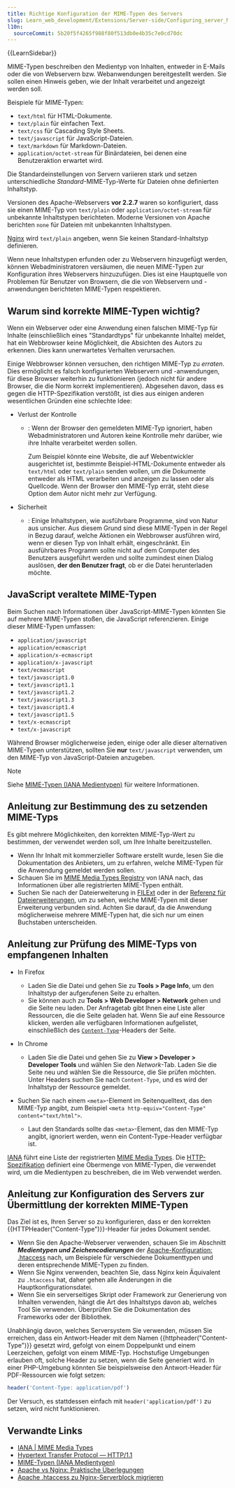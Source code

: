 ```yaml
---
title: Richtige Konfiguration der MIME-Typen des Servers
slug: Learn_web_development/Extensions/Server-side/Configuring_server_MIME_types
l10n:
  sourceCommit: 5b20f5f4265f988f80f513db0e4b35c7e0cd70dc
---
```


{{LearnSidebar}}

MIME-Typen beschreiben den Medientyp von Inhalten, entweder in E-Mails oder die von Webservern bzw. Webanwendungen bereitgestellt werden. Sie sollen einen Hinweis geben, wie der Inhalt verarbeitet und angezeigt werden soll.

Beispiele für MIME-Typen:

- `text/html` für HTML-Dokumente.
- `text/plain` für einfachen Text.
- `text/css` für Cascading Style Sheets.
- `text/javascript` für JavaScript-Dateien.
- `text/markdown` für Markdown-Dateien.
- `application/octet-stream` für Binärdateien, bei denen eine Benutzeraktion erwartet wird.

Die Standardeinstellungen von Servern variieren stark und setzen unterschiedliche _Standard_-MIME-Typ-Werte für Dateien ohne definierten Inhaltstyp.

Versionen des Apache-Webservers **vor 2.2.7** waren so konfiguriert, dass sie einen MIME-Typ von `text/plain` oder `application/octet-stream` für unbekannte Inhaltstypen berichteten. Moderne Versionen von Apache berichten `none` für Dateien mit unbekannten Inhaltstypen.

[Nginx](https://nginx.org/) wird `text/plain` angeben, wenn Sie keinen Standard-Inhaltstyp definieren.

Wenn neue Inhaltstypen erfunden oder zu Webservern hinzugefügt werden, können Webadministratoren versäumen, die neuen MIME-Typen zur Konfiguration ihres Webservers hinzuzufügen. Dies ist eine Hauptquelle von Problemen für Benutzer von Browsern, die die von Webservern und -anwendungen berichteten MIME-Typen respektieren.

## Warum sind korrekte MIME-Typen wichtig?

Wenn ein Webserver oder eine Anwendung einen falschen MIME-Typ für Inhalte (einschließlich eines "Standardtyps" für unbekannte Inhalte) meldet, hat ein Webbrowser keine Möglichkeit, die Absichten des Autors zu erkennen. Dies kann unerwartetes Verhalten verursachen.

Einige Webbrowser können versuchen, den richtigen MIME-Typ zu _erraten_. Dies ermöglicht es falsch konfigurierten Webservern und -anwendungen, für diese Browser weiterhin zu funktionieren (jedoch nicht für andere Browser, die die Norm korrekt implementieren). Abgesehen davon, dass es gegen die HTTP-Spezifikation verstößt, ist dies aus einigen anderen wesentlichen Gründen eine schlechte Idee:

- Verlust der Kontrolle

  - : Wenn der Browser den gemeldeten MIME-Typ ignoriert, haben Webadministratoren und Autoren keine Kontrolle mehr darüber, wie ihre Inhalte verarbeitet werden sollen.

    Zum Beispiel könnte eine Website, die auf Webentwickler ausgerichtet ist, bestimmte Beispiel-HTML-Dokumente entweder als `text/html` oder `text/plain` senden wollen, um die Dokumente entweder als HTML verarbeiten und anzeigen zu lassen oder als Quellcode. Wenn der Browser den MIME-Typ errät, steht diese Option dem Autor nicht mehr zur Verfügung.

- Sicherheit

  - : Einige Inhaltstypen, wie ausführbare Programme, sind von Natur aus unsicher. Aus diesem Grund sind diese MIME-Typen in der Regel in Bezug darauf, welche Aktionen ein Webbrowser ausführen wird, wenn er diesen Typ von Inhalt erhält, eingeschränkt. Ein ausführbares Programm sollte nicht auf dem Computer des Benutzers ausgeführt werden und sollte zumindest einen Dialog auslösen, **der den Benutzer fragt**, ob er die Datei herunterladen möchte.

## JavaScript veraltete MIME-Typen

Beim Suchen nach Informationen über JavaScript-MIME-Typen könnten Sie auf mehrere MIME-Typen stoßen, die JavaScript referenzieren. Einige dieser MIME-Typen umfassen:

- `application/javascript`
- `application/ecmascript`
- `application/x-ecmascript`
- `application/x-javascript`
- `text/ecmascript`
- `text/javascript1.0`
- `text/javascript1.1`
- `text/javascript1.2`
- `text/javascript1.3`
- `text/javascript1.4`
- `text/javascript1.5`
- `text/x-ecmascript`
- `text/x-javascript`

Während Browser möglicherweise jeden, einige oder alle dieser alternativen MIME-Typen unterstützen, sollten Sie **nur** `text/javascript` verwenden, um den MIME-Typ von JavaScript-Dateien anzugeben.

> [!NOTE]
> Siehe [MIME-Typen (IANA Medientypen)](/de/docs/Web/HTTP/MIME_types) für weitere Informationen.

## Anleitung zur Bestimmung des zu setzenden MIME-Typs

Es gibt mehrere Möglichkeiten, den korrekten MIME-Typ-Wert zu bestimmen, der verwendet werden soll, um Ihre Inhalte bereitzustellen.

- Wenn Ihr Inhalt mit kommerzieller Software erstellt wurde, lesen Sie die Dokumentation des Anbieters, um zu erfahren, welche MIME-Typen für die Anwendung gemeldet werden sollen.
- Schauen Sie im [MIME Media Types Registry](https://www.iana.org/assignments/media-types/media-types.xhtml) von IANA nach, das Informationen über alle registrierten MIME-Typen enthält.
- Suchen Sie nach der Dateierweiterung in [FILExt](https://filext.com/) oder in der [Referenz für Dateierweiterungen](https://www.file-extensions.org/), um zu sehen, welche MIME-Typen mit dieser Erweiterung verbunden sind. Achten Sie darauf, da die Anwendung möglicherweise mehrere MIME-Typen hat, die sich nur um einen Buchstaben unterscheiden.

## Anleitung zur Prüfung des MIME-Typs von empfangenen Inhalten

- In Firefox

  - Laden Sie die Datei und gehen Sie zu **Tools > Page Info**, um den Inhaltstyp der aufgerufenen Seite zu erhalten.
  - Sie können auch zu **Tools > Web Developer > Network** gehen und die Seite neu laden. Der Anfragetab gibt Ihnen eine Liste aller Ressourcen, die die Seite geladen hat. Wenn Sie auf eine Ressource klicken, werden alle verfügbaren Informationen aufgelistet, einschließlich des [`Content-Type`](/de/docs/Web/HTTP/Headers/Content-Type)-Headers der Seite.

- In Chrome

  - Laden Sie die Datei und gehen Sie zu **View > Developer > Developer Tools** und wählen Sie den _Network_-Tab. Laden Sie die Seite neu und wählen Sie die Ressource, die Sie prüfen möchten. Unter Headers suchen Sie nach `Content-Type`, und es wird der Inhaltstyp der Ressource gemeldet.

- Suchen Sie nach einem `<meta>`-Element im Seitenquelltext, das den MIME-Typ angibt, zum Beispiel `<meta http-equiv="Content-Type" content="text/html">`.

  - Laut den Standards sollte das `<meta>`-Element, das den MIME-Typ angibt, ignoriert werden, wenn ein Content-Type-Header verfügbar ist.

[IANA](https://www.iana.org/) führt eine Liste der registrierten [MIME Media Types](https://www.iana.org/assignments/media-types/media-types.xhtml). Die [HTTP-Spezifikation](https://www.w3.org/Protocols/rfc2616/rfc2616.html) definiert eine Obermenge von MIME-Typen, die verwendet wird, um die Medientypen zu beschreiben, die im Web verwendet werden.

## Anleitung zur Konfiguration des Servers zur Übermittlung der korrekten MIME-Typen

Das Ziel ist es, Ihren Server so zu konfigurieren, dass er den korrekten {{HTTPHeader("Content-Type")}}-Header für jedes Dokument sendet.

- Wenn Sie den Apache-Webserver verwenden, schauen Sie im Abschnitt **_Medientypen und Zeichencodierungen_** der [Apache-Konfiguration: .htaccess](/de/docs/Learn_web_development/Extensions/Server-side/Apache_Configuration_htaccess) nach, um Beispiele für verschiedene Dokumenttypen und deren entsprechende MIME-Typen zu finden.
- Wenn Sie Nginx verwenden, beachten Sie, dass Nginx kein Äquivalent zu `.htaccess` hat, daher gehen alle Änderungen in die Hauptkonfigurationsdatei.
- Wenn Sie ein serverseitiges Skript oder Framework zur Generierung von Inhalten verwenden, hängt die Art des Inhaltstyps davon ab, welches Tool Sie verwenden. Überprüfen Sie die Dokumentation des Frameworks oder der Bibliothek.

Unabhängig davon, welches Serversystem Sie verwenden, müssen Sie erreichen, dass ein Antwort-Header mit dem Namen {{httpheader("Content-Type")}} gesetzt wird, gefolgt von einem Doppelpunkt und einem Leerzeichen, gefolgt von einem MIME-Typ. Hochstufige Umgebungen erlauben oft, solche Header zu setzen, wenn die Seite generiert wird. In einer PHP-Umgebung könnten Sie beispielsweise den Antwort-Header für PDF-Ressourcen wie folgt setzen:

```php
header('Content-Type: application/pdf')
```

Der Versuch, es stattdessen einfach mit `header('application/pdf')` zu setzen, wird nicht funktionieren.

## Verwandte Links

- [IANA | MIME Media Types](https://www.iana.org/assignments/media-types/media-types.xhtml)
- [Hypertext Transfer Protocol — HTTP/1.1](https://www.w3.org/Protocols/rfc2616/rfc2616.html)
- [MIME-Typen (IANA Medientypen)](/de/docs/Web/HTTP/MIME_types)
- [Apache vs Nginx: Praktische Überlegungen](https://www.digitalocean.com/community/tutorials/apache-vs-nginx-practical-considerations)
- [Apache .htaccess zu Nginx-Serverblock migrieren](https://barryvanveen.nl/articles/56-migrate-apache-htaccess-to-nginx-server-block/)
